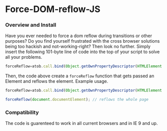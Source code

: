 # Force-DOM-reflow-JS
### Overview and Install

Have you ever needed to force a dom reflow during transitions or other purposes? Do you find yourself frustrated with the cross browser solutions being too hackish and not-working-right? Then look no further. Simply insert the following 101-byte line of code into the top of your script to solve all your problems.

```Javascript
forceReflow=atob.call.bind(Object.getOwnPropertyDescriptor(HTMLElement.prototype,"offsetHeight").get)
```

Then, the code above create a `forceReflow` function that gets passed an Element and reflows the element. Example usage.

```Javascript
forceReflow=atob.call.bind(Object.getOwnPropertyDescriptor(HTMLElement.prototype,"offsetHeight").get)

forceReflow(document.documentElement); // reflows the whole page
```

### Compatibility
The code is guarenteed to work in all current browsers and in IE 9 and up.


